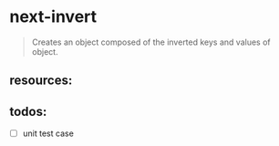 # next-invert
> Creates an object composed of the inverted keys and values of object.


## resources:

## todos:
- [ ] unit test case
